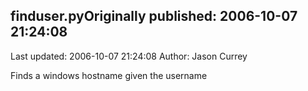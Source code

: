 ## finduser.pyOriginally published: 2006-10-07 21:24:08 
Last updated: 2006-10-07 21:24:08 
Author: Jason Currey 
 
Finds a windows hostname given the username